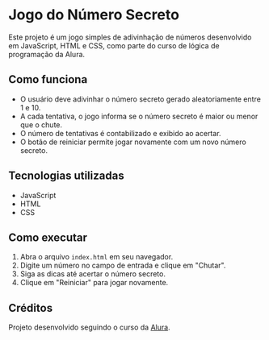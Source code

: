 # Jogo do Número Secreto

Este projeto é um jogo simples de adivinhação de números desenvolvido em JavaScript, HTML e CSS, como parte do curso de lógica de programação da Alura.

## Como funciona
- O usuário deve adivinhar o número secreto gerado aleatoriamente entre 1 e 10.
- A cada tentativa, o jogo informa se o número secreto é maior ou menor que o chute.
- O número de tentativas é contabilizado e exibido ao acertar.
- O botão de reiniciar permite jogar novamente com um novo número secreto.

## Tecnologias utilizadas
- JavaScript
- HTML
- CSS

## Como executar
1. Abra o arquivo `index.html` em seu navegador.
2. Digite um número no campo de entrada e clique em "Chutar".
3. Siga as dicas até acertar o número secreto.
4. Clique em "Reiniciar" para jogar novamente.

## Créditos
Projeto desenvolvido seguindo o curso da [Alura](https://www.alura.com.br/).
